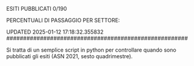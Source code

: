 ESITI PUBBLICATI 0/190 

PERCENTUALI DI PASSAGGIO PER SETTORE:

UPDATED 2025-01-12 17:18:32.355832
###################################################### 

Si tratta di un semplice script in python per controllare quando sono pubblicati gli esiti (ASN 2021, sesto quadrimestre).

